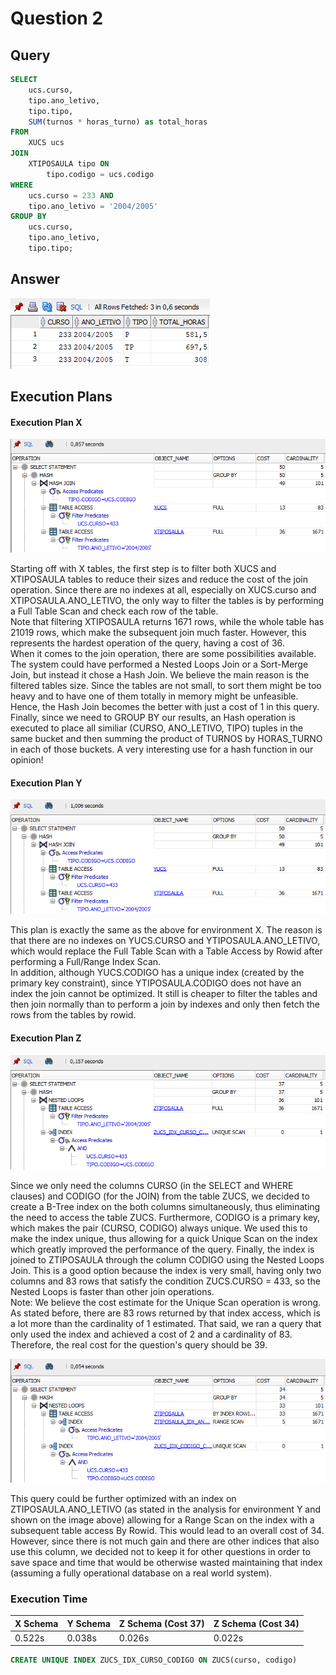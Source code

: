 # Question 2
## Query
```sql
SELECT
    ucs.curso,
    tipo.ano_letivo,
    tipo.tipo,
    SUM(turnos * horas_turno) as total_horas
FROM
    XUCS ucs
JOIN
    XTIPOSAULA tipo ON
        tipo.codigo = ucs.codigo
WHERE
    ucs.curso = 233 AND
    tipo.ano_letivo = '2004/2005'
GROUP BY
    ucs.curso,
    tipo.ano_letivo,
    tipo.tipo;
```

## Answer
![Question 2 Answer](answer.png "Question 2 Answer")

## Execution Plans
#### Execution Plan X
![Execution Plan for X tables](exec_plan_X.png "Execution Plan for X tables")

Starting off with X tables, the first step is to filter both XUCS and XTIPOSAULA tables to reduce their sizes and reduce the cost of the join operation. Since there are no indexes at all, especially on XUCS.curso and XTIPOSAULA.ANO_LETIVO, the only way to filter the tables is by performing a Full Table Scan and check each row of the table.  
Note that filtering XTIPOSAULA returns 1671 rows, while the whole table has 21019 rows, which make the subsequent join much faster. However, this represents the hardest operation of the query, having a cost of 36.  
When it comes to the join operation, there are some possibilities available. The system could have performed a Nested Loops Join or a Sort-Merge Join, but instead it chose a Hash Join. We believe the main reason is the filtered tables size. Since the tables are not small, to sort them might be too heavy and to have one of them totally in memory might be unfeasible. Hence, the Hash Join becomes the better with just a cost of 1 in this query.  
Finally, since we need to GROUP BY our results, an Hash operation is executed to place all similiar (CURSO, ANO_LETIVO, TIPO) tuples in the same bucket and then summing the product of TURNOS by HORAS_TURNO in each of those buckets. A very interesting use for a hash function in our opinion!

#### Execution Plan Y
![Execution Plan for Y tables](exec_plan_Y.png "Execution Plan for Y tables")

This plan is exactly the same as the above for environment X. The reason is that there are no indexes on YUCS.CURSO and YTIPOSAULA.ANO_LETIVO, which would replace the Full Table Scan with a Table Access by Rowid after performing a Full/Range Index Scan.  
In addition, although YUCS.CODIGO has a unique index (created by the primary key constraint), since YTIPOSAULA.CODIGO does not have an index the join cannot be optimized. It still is cheaper to filter the tables and then join normally than to perform a join by indexes and only then fetch the rows from the tables by rowid.

#### Execution Plan Z
![Execution Plan for Z tables](exec_plan_Z_dft.png "Execution Plan for Z tables")

Since we only need the columns CURSO (in the SELECT and WHERE clauses) and CODIGO (for the JOIN) from the table ZUCS, we decided to create a B-Tree index on the both columns simultaneously, thus eliminating the need to access the table ZUCS. Furthermore, CODIGO is a primary key, which makes the pair (CURSO, CODIGO) always unique. We used this to make the index unique, thus allowing for a quick Unique Scan on the index which greatly improved the performance of the query. Finally, the index is joined to ZTIPOSAULA through the column CODIGO using the Nested Loops Join. This is a good option because the index is very small, having only two columns and 83 rows that satisfy the condition ZUCS.CURSO = 433, so the Nested Loops is faster than other join operations.  
Note: We believe the cost estimate for the Unique Scan operation is wrong. As stated before, there are 83 rows returned by that index access, which is a lot more than the cardinality of 1 estimated. That said, we ran a query that only used the index and achieved a cost of 2 and a cardinality of 83. Therefore, the real cost for the question's query should be 39.

![Execution Plan for Z tables](exec_plan_Z_opt.png "Execution Plan for Z tables")

This query could be further optimized with an index on ZTIPOSAULA.ANO_LETIVO (as stated in the analysis for environment Y and shown on the image above) allowing for a Range Scan on the index with a subsequent table access By Rowid. This would lead to an overall cost of 34. However, since there is not much gain and there are other indices that also use this column, we decided not to keep it for other questions in order to save space and time that would be otherwise wasted maintaining that index (assuming a fully operational database on a real world system).

### Execution Time

| X Schema | Y Schema | Z Schema (Cost 37) | Z Schema (Cost 34) |
|----------|----------|--------------------|--------------------|
| 0.522s   | 0.038s   | 0.026s             | 0.022s             |

```sql
CREATE UNIQUE INDEX ZUCS_IDX_CURSO_CODIGO ON ZUCS(curso, codigo)
```
